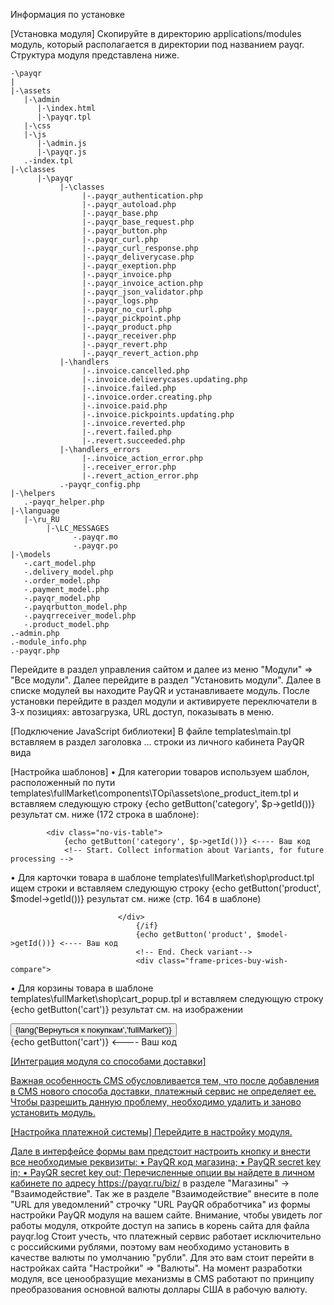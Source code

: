 Информация по установке

[Установка модуля]
Скопируйте в директорию applications/modules модуль, который располагается в директории под названием payqr. Структура модуля представлена ниже.
```
-\payqr
|
|-\assets
   |-\admin
      |-\index.html
      |-\payqr.tpl
   |-\css
   |-\js
      |-\admin.js
      |-\payqr.js
   .-index.tpl
|-\classes
      |-\payqr
           |-\classes
                |-.payqr_authentication.php
                |-.payqr_autoload.php
                |-.payqr_base.php
                |-.payqr_base_request.php
                |-.payqr_button.php
                |-.payqr_curl.php
                |-.payqr_curl_response.php
                |-.payqr_deliverycase.php
                |-.payqr_exeption.php
                |-.payqr_invoice.php
                |-.payqr_invoice_action.php
                |-.payqr_json_validator.php
                |-.payqr_logs.php
                |-.payqr_no_curl.php
                |-.payqr_pickpoint.php
                |-.payqr_product.php
                |-.payqr_receiver.php
                |-.payqr_revert.php
                |-.payqr_revert_action.php
           |-\handlers
                |-.invoice.cancelled.php
                |-.invoice.deliverycases.updating.php
                |-.invoice.failed.php
                |-.invoice.order.creating.php
                |-.invoice.paid.php
                |-.invoice.pickpoints.updating.php
                |-.invoice.reverted.php
                |-.revert.failed.php
                |-.revert.succeeded.php
           |-\handlers_errors
                |-.invoice_action_error.php
                |-.receiver_error.php
                |-.revert_action_error.php           
           .-payqr_config.php
|-\helpers
   .-payqr_helper.php 
|-\language
   |-\ru_RU
        |-\LC_MESSAGES
              -.payqr.mo
              -.payqr.po
|-\models
   -.cart_model.php
   -.delivery_model.php
   -.order_model.php
   -.payment_model.php
   -.payqr_model.php
   -.payqrbutton_model.php
   -.payqrreceiver_model.php
   -.product_model.php
.-admin.php
.-module_info.php
.-payqr.php
```

Перейдите в раздел управления сайтом и далее из меню "Модули" => "Все модули". Далее перейдите в раздел "Установить модули". Далее в списке модулей вы находите PayQR и устанавливаете модуль. После установки перейдите в раздел модули и активируете переключатели в 3-х позициях: автозагрузка, URL доступ, показывать в меню.

[Подключение JavaScript библиотеки]
В файле templates\main.tpl вставляем в раздел заголовка <head>… </head> строки из личного кабинета PayQR вида <script src="https://payqr.ru/popup.js?merchId={getMerchantId()}"></script>


[Настройка шаблонов]
•	Для категории товаров используем шаблон, расположенный по пути templates\fullMarket\components\TOpi\assets\one_product_item.tpl и вставляем следующую строку {echo getButton('category', $p->getId())} результат см. ниже (172 строка  в шаблоне):

            <div class="no-vis-table">
                {echo getButton('category', $p->getId())} <---- Ваш код
                <!-- Start. Collect information about Variants, for future processing -->

•	Для карточки товара в шаблоне templates\fullMarket\shop\product.tpl ищем строки и вставляем следующую строку {echo getButton('product', $model->getId())} результат см. ниже (стр. 164 в шаблоне)

                            </div>
                                {/if}
                                {echo getButton('product', $model->getId())} <---- Ваш код
                                <!-- End. Check variant-->
                                <div class="frame-prices-buy-wish-compare">

•	Для корзины товара в шаблоне templates\fullMarket\shop\cart_popup.tpl и вставляем следующую строку {echo getButton('cart')} результат см. на изображении
			<div class="btn-form f_l">
                <button type="button" data-closed="closed-js">
                    <span class="text-el">{lang('Вернуться к покупкам','fullMarket')}</span>
                </button>
            </div>
            {echo getButton('cart')} <---- Ваш код
            <div class="btn-buy f_r">
                <a href="{shop_url('cart')}">                                


[Интеграция модуля со способами доставки]

Важная особенность CMS обусловливается тем, что после добавления в CMS нового способа доставки, платежный сервис не определяет ее. Чтобы разрешить данную проблему, необходимо удалить и заново установить модуль.

[Настройка платежной системы]
	Перейдите в настройку модуля.

Дале в интерфейсе формы вам предстоит настроить кнопку и внести все необходимые реквизиты:
•	PayQR код магазина;
•	PayQR secret key in;
•	PayQR secret key out;
Перечисленные опции вы найдете в личном кабинете по адресу https://payqr.ru/biz/ в разделе "Магазины" -> "Взаимодействие".
Так же в разделе "Взаимодействие" внесите в поле "URL для уведомлений" строчку "URL PayQR обработчика" из формы настройки PayQR модуля на вашем сайте.
Внимание, чтобы увидеть лог работы модуля, откройте доступ на запись в корень сайта для файла payqr.log
Стоит учесть, что платежный сервис работает исключительно с российскими рублями, поэтому вам необходимо установить в качестве валюты по умолчанию "рубли". Для это вам стоит перейти в настройках сайта "Настройки" => "Валюты".
На момент разработки модуля, все ценообразущие механизмы в CMS работают по принципу преобразования основной валюты доллары США в рабочую валюту.
